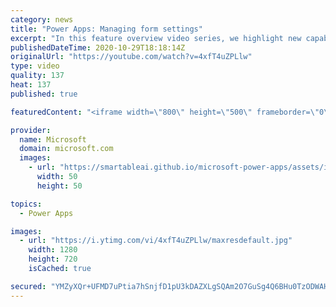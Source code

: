 ```yaml
---
category: news
title: "Power Apps: Managing form settings"
excerpt: "In this feature overview video series, we highlight new capabilities included in the latest update to Microsoft Power Apps.  Improvements to Microsoft Power Apps for managing form settings and events allow users to set various features on a form in the new modern designer.   Get the most out of Power"
publishedDateTime: 2020-10-29T18:18:14Z
originalUrl: "https://youtube.com/watch?v=4xfT4uZPLlw"
type: video
quality: 137
heat: 137
published: true

featuredContent: "<iframe width=\"800\" height=\"500\" frameborder=\"0\" src=\"https://www.youtube.com/embed/4xfT4uZPLlw\" allow=\"accelerometer; autoplay; encrypted-media; gyroscope; picture-in-picture\" allowfullscreen></iframe>"

provider:
  name: Microsoft
  domain: microsoft.com
  images:
    - url: "https://smartableai.github.io/microsoft-power-apps/assets/images/organizations/microsoft.com-50x50.jpg"
      width: 50
      height: 50

topics:
  - Power Apps

images:
  - url: "https://i.ytimg.com/vi/4xfT4uZPLlw/maxresdefault.jpg"
    width: 1280
    height: 720
    isCached: true

secured: "YMZyXQr+UFMD7uPtia7hSnjfD1pU3kDAZXLgSQAm2O7GuSg4Q6BHu0TzODWAHKYkqv8bjd9em1srF2XsXjlUwK3C8TUPtgVMGyFzJ7dLSXboOLM/9DiGsK+Xz7fySc4qpXAH2TmZEcKYH8lTeLWHeyrOzj8xfm/fjly4DXBliseokaypAjbdoFw6HxMefkT//ifFd/U7d4/xAxMlYDdmSDJXzF/TBggQCP2xlhcFS5QLkMi04b7Z1ZaGwHqiJR7ruVUEeVaJtkWNTifxBIIJefCZYvdQWCld6/qv2Q9fG6B8Th4gnDX2Jh4/LaOV9Ys872TLYHrShL1unHTKHWZVg3Nlp3+bi2HdBUgVb9B2W8VG8PEtmRRuDZIOR7UowC8fo1DIoydjb9p+aIWGJzs1pMjmbkit0weTPUf79eoQPUFusmBV4a0e6adu8BYHnrTN;JIteeRkbbu/3+xWEc7TYIA=="
---
```


